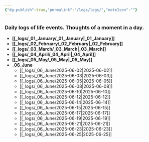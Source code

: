 ```yaml
---
{"dg-publish":true,"permalink":"/logs/logs/","noteIcon":""}
---
```


### Daily logs of life events. Thoughts of a moment in a day.


- **[[_logs/_01_January/_01_January\|_01_January]]**
- **[[_logs/_02_February/_02_February\|_02_February]]**
- **[[_logs/_03_March/_03_March\|_03_March]]**
- **[[_logs/_04_April/_04_April\|_04_April]]**
- **[[_logs/_05_May/_05_May\|_05_May]]**
- **_06_June**
	- [[_logs/_06_June/2025-06-02\|2025-06-02]]
	- [[_logs/_06_June/2025-06-03\|2025-06-03]]
	- [[_logs/_06_June/2025-06-05\|2025-06-05]]
	- [[_logs/_06_June/2025-06-08\|2025-06-08]]
	- [[_logs/_06_June/2025-06-10\|2025-06-10]]
	- [[_logs/_06_June/2025-06-12\|2025-06-12]]
	- [[_logs/_06_June/2025-06-14\|2025-06-14]]
	- [[_logs/_06_June/2025-06-15\|2025-06-15]]
	- [[_logs/_06_June/2025-06-17\|2025-06-17]]
	- [[_logs/_06_June/2025-06-19\|2025-06-19]]
	- [[_logs/_06_June/2025-06-21\|2025-06-21]]
	- [[_logs/_06_June/2025-06-23\|2025-06-23]]
	- [[_logs/_06_June/2025-06-25\|2025-06-25]]


